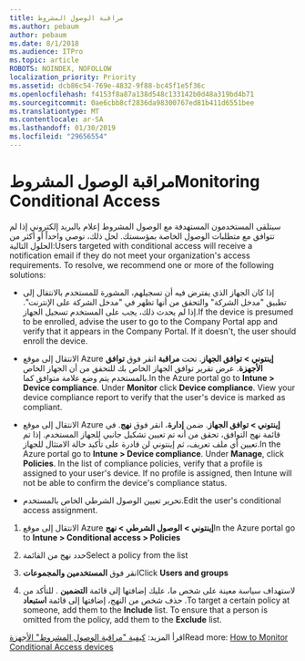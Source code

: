 ```yaml
---
title: مراقبة الوصول المشروط
ms.author: pebaum
author: pebaum
ms.date: 8/1/2018
ms.audience: ITPro
ms.topic: article
ROBOTS: NOINDEX, NOFOLLOW
localization_priority: Priority
ms.assetid: dcb86c54-769e-4832-9f88-bc45f1e5f36c
ms.openlocfilehash: f4153f8a87a138d548c133142b0d48a319bd4b71
ms.sourcegitcommit: 0ae6cbb8cf2836da98300767ed81b411d6551bee
ms.translationtype: MT
ms.contentlocale: ar-SA
ms.lasthandoff: 01/30/2019
ms.locfileid: "29656554"
---
```

# <a name="monitoring-conditional-access"></a><span data-ttu-id="1bf31-102">مراقبة الوصول المشروط</span><span class="sxs-lookup"><span data-stu-id="1bf31-102">Monitoring Conditional Access</span></span>

<span data-ttu-id="1bf31-p101">سيتلقى المستخدمون المستهدفة مع الوصول المشروط إعلام بالبريد إلكتروني إذا لم تتوافق مع متطلبات الوصول الخاصة بمؤسستك. لحل ذلك، نوصي واحداً أو أكثر من الحلول التالية:</span><span class="sxs-lookup"><span data-stu-id="1bf31-p101">Users targeted with conditional access will receive a notification email if they do not meet your organization's access requirements. To resolve, we recommend one or more of the following solutions:</span></span>
  
- <span data-ttu-id="1bf31-p102">إذا كان الجهاز الذي يفترض فيه أن تسجيلهم، المشورة للمستخدم بالانتقال إلى تطبيق "مدخل الشركة" والتحقق من أنها تظهر في "مدخل الشركة على الإنترنت". إذا لم يحدث ذلك، يجب على المستخدم تسجيل الجهاز.</span><span class="sxs-lookup"><span data-stu-id="1bf31-p102">If the device is presumed to be enrolled, advise the user to go to the Company Portal app and verify that it appears in the Company Portal. If it doesn't, the user should enroll the device.</span></span>
    
- <span data-ttu-id="1bf31-p103">الانتقال إلى موقع Azure **إينتوني \> توافق الجهاز**. تحت **مراقبة** انقر فوق **توافق الأجهزة**. عرض تقرير توافق الجهاز الخاص بك للتحقق من أن الجهاز الخاص بالمستخدم يتم وضع علامة متوافق كما.</span><span class="sxs-lookup"><span data-stu-id="1bf31-p103">In the Azure portal go to **Intune \> Device compliance**. Under **Monitor** click **Device compliance**. View your device compliance report to verify that the user's device is marked as compliant.</span></span> 
    
- <span data-ttu-id="1bf31-p104">الانتقال إلى موقع Azure **إينتوني \> توافق الجهاز**. ضمن **إدارة**، انقر فوق **نهج**. في قائمة نهج التوافق، تحقق من أنه تم تعيين تشكيل جانبي للجهاز المستخدم. إذا تم تعيين أي ملف تعريف، ثم إينتوني لن قادرة على تأكيد حالة الامتثال للجهاز.</span><span class="sxs-lookup"><span data-stu-id="1bf31-p104">In the Azure portal go to **Intune \> Device compliance**. Under **Manage**, click **Policies**. In the list of compliance policies, verify that a profile is assigned to your user's device. If no profile is assigned, then Intune will not be able to confirm the device's compliance status.</span></span> 
    
- <span data-ttu-id="1bf31-114">تحرير تعيين الوصول الشرطي الخاص بالمستخدم.</span><span class="sxs-lookup"><span data-stu-id="1bf31-114">Edit the user's conditional access assignment.</span></span>
    
1. <span data-ttu-id="1bf31-115">الانتقال إلى موقع Azure **إينتوني \> الوصول الشرطي \> نهج**</span><span class="sxs-lookup"><span data-stu-id="1bf31-115">In the Azure portal go to **Intune \> Conditional access \> Policies**</span></span>
    
2. <span data-ttu-id="1bf31-116">حدد نهج من القائمة</span><span class="sxs-lookup"><span data-stu-id="1bf31-116">Select a policy from the list</span></span>
    
3. <span data-ttu-id="1bf31-117">انقر فوق **المستخدمين والمجموعات**</span><span class="sxs-lookup"><span data-stu-id="1bf31-117">Click **Users and groups**</span></span>
    
4. <span data-ttu-id="1bf31-p105">لاستهداف سياسة معينة على شخص ما، عليك إضافتها إلى قائمة **التضمين** . للتأكد من حذف شخص من النهج، إضافتها إلى قائمة **استبعاد** .</span><span class="sxs-lookup"><span data-stu-id="1bf31-p105">To target a certain policy at someone, add them to the **Include** list. To ensure that a person is omitted from the policy, add them to the **Exclude** list.</span></span> 
    
<span data-ttu-id="1bf31-120">اقرأ المزيد: [كيفية "مراقبة الوصول المشروط" الأجهزة](https://docs.microsoft.com/intune/conditional-access-exchange-monitor)</span><span class="sxs-lookup"><span data-stu-id="1bf31-120">Read more: [How to Monitor Conditional Access devices](https://docs.microsoft.com/intune/conditional-access-exchange-monitor)</span></span>
  

